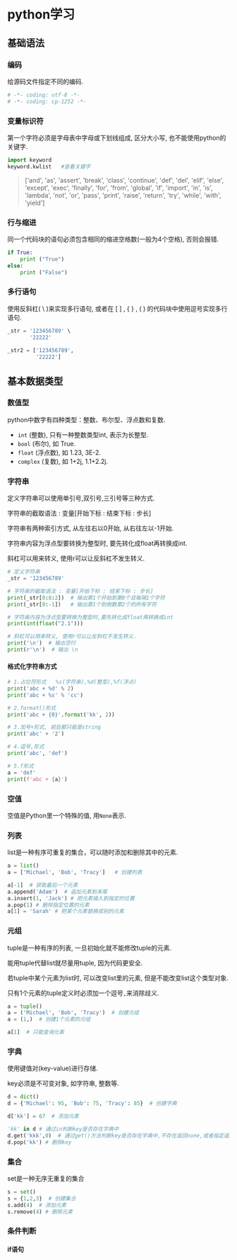 # python学习





## 基础语法

### 编码

给源码文件指定不同的编码.

```python
# -*- coding: utf-8 -*-
# -*- coding: cp-1252 -*-
```



### 变量标识符

第一个字符必须是字母表中字母或下划线组成, 区分大小写, 也不能使用python的关键字.

```python
import keyword
keyword.kwlist   #查看关键字
```

> ['and', 'as', 'assert', 'break', 'class', 'continue', 'def', 'del', 'elif', 'else', 'except', 'exec', 'finally', 'for', 'from', 'global', 'if', 'import', 'in', 'is', 'lambda', 'not', 'or', 'pass', 'print', 'raise', 'return', 'try', 'while', 'with', 'yield']



### 行与缩进

同一个代码块的语句必须包含相同的缩进空格数(一般为4个空格), 否则会报错.

```python
if True:
    print ("True")
else:
    print ("False")
```



### 多行语句

使用反斜杠( \\ )来实现多行语句, 或者在 [ ] , { } , ( ) 的代码块中使用逗号实现多行语句.

```python
_str = '123456789' \
       '22222'
    
_str2 = ['123456789',
         '22222']
```









## 基本数据类型



### 数值型

python中数字有四种类型：整数、布尔型、浮点数和复数.

- `int` (整数), 只有一种整数类型int, 表示为长整型. 
- `bool` (布尔), 如 True.
- `float` (浮点数), 如 1.23, 3E-2.
- `complex` (复数), 如 1+2j, 1.1+2.2j.



### 字符串

定义字符串可以使用单引号,双引号,三引号等三种方式.

字符串的截取语法 :  变量[开始下标 : 结束下标 : 步长]

字符串有两种索引方式, 从左往右以0开始, 从右往左以-1开始.

字符串内容为浮点型要转换为整型时, 要先转化成float再转换成int.

斜杠可以用来转义, 使用r可以让反斜杠不发生转义.

```python
# 定义字符串
_str = '123456789'

# 字符串的截取语法 : 变量[开始下标 : 结束下标 : 步长]
print(_str[0:8:2])  # 输出第1个开始到第8个且每隔1个字符
print(_str[0:-1])   # 输出第1个到倒数第2个的所有字符

# 字符串内容为浮点型要转换为整型时,要先转化成float再转换成int
print(int(float("2.1")))

# 斜杠可以用来转义, 使用r可以让反斜杠不发生转义.
print('\n')  # 输出空行
print(r'\n')  # 输出 \n
```



#### 格式化字符串方式

```python
# 1.占位符形式   %s(字符串),%d(整型),%f(浮点)
print('abc + %d' % 2)
print('abc + %s' % 'cc')

# 2.format()形式
print('abc + {0}'.format('kk', 2))

# 3.加号+形式, 前后都只能是string
print('abc' + '2')

# 4.逗号,形式
print('abc', 'def')

# 5.f形式
a = 'def'
print(f'abc + {a}')


```





### 空值

空值是Python里一个特殊的值, 用`None`表示.



### 列表

list是一种有序可重复的集合，可以随时添加和删除其中的元素.

```python
a = list()
a = ['Michael', 'Bob', 'Tracy']   # 创建列表

a[-1]  # 获取最后一个元素
a.append('Adam')  # 追加元素到末尾
a.insert(1, 'Jack') # 把元素插入到指定的位置
a.pop(1) # 删除指定位置的元素
a[1] = 'Sarah' # 把某个元素替换成别的元素


```





### 元组

tuple是一种有序的列表, 一旦初始化就不能修改tuple的元素. 

能用tuple代替list就尽量用tuple, 因为代码更安全.

若tuple中某个元素为list时, 可以改变list里的元素, 但是不能改变list这个类型对象.

只有1个元素的tuple定义时必须加一个逗号`,`来消除歧义.

```python
a = tuple()
a = ('Michael', 'Bob', 'Tracy')  # 创建元组
a = (1,)  # 创建1个元素的元组

a[1]  # 只能查询元素

```





### 字典

使用键值对(key-value)进行存储.

key必须是不可变对象, 如字符串, 整数等.

```python
d = dict()
d = {'Michael': 95, 'Bob': 75, 'Tracy': 85}  # 创建字典

d['kk'] = 67  # 添加元素

'kk' in d # 通过in判断key是否存在字典中
d.get('kkk',0)  # 通过get()方法判断key是否存在字典中,不存在返回none,或者指定返回值
d.pop('kk') # 删除key

```





### 集合

set是一种无序无重复的集合

```python
s = set()
s = {1,2,3}  # 创建集合
s.add(4)  # 添加元素
s.remove(4) # 删除元素
```





### 条件判断



#### if语句

```

```





















